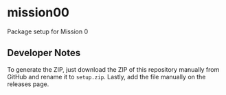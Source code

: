 # mission00
Package setup for Mission 0

## Developer Notes
To generate the ZIP, just download the ZIP of this repository manually from GitHub and rename it to `setup.zip`. Lastly, add the file manually on the releases page.
